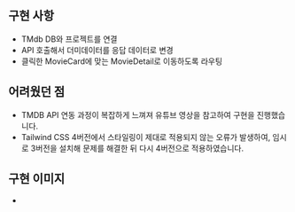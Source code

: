 <!-- PR 제목 예시:
[mission-2] 2단계 미션 구현 - 정상희/4팀
-->

## 구현 사항
- TMdb DB와 프로젝트를 연결
- API 호출해서 더미데이터를 응답 데이터로 변경
- 클릭한 MovieCard에 맞는 MovieDetail로 이동하도록 라우팅

## 어려웠던 점
- TMDB API 연동 과정이 복잡하게 느껴져 유튜브 영상을 참고하여 구현을 진행했습니다.
- Tailwind CSS 4버전에서 스타일링이 제대로 적용되지 않는 오류가 발생하여, 임시로 3버전을 설치해 문제를 해결한 뒤 다시 4버전으로 적용하였습니다.

## 구현 이미지
- 
